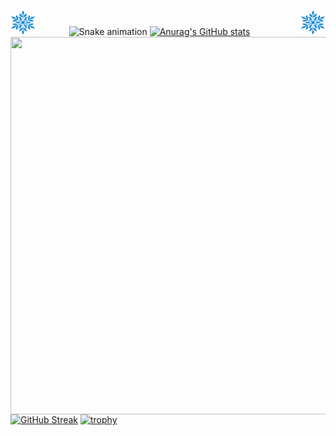 <a href='https://archiveprogram.github.com/'><img src='https://raw.githubusercontent.com/acervenky/animated-github-badges/master/assets/acbadge.gif' width='40' height='40'></a> 
<a href='https://archiveprogram.github.com/'><img align="right" src='https://raw.githubusercontent.com/acervenky/animated-github-badges/master/assets/acbadge.gif' width='40' height='40'></a> 
<a href='https://archiveprogram.github.com/'><img align="right" src='https://free-png.ru/wp-content/uploads/2021/10/free-png.ru-95.png' width='1600' height='604'></a> 
![Snake animation](https://github.com/Usik177/Usik177/blob/output/github-contribution-grid-snake.svg)
[![Anurag's GitHub stats](https://github-readme-stats.vercel.app/api?username=Usik177)](https://github.com/Usik177/github-readme-stats)
[![GitHub Streak](https://github-readme-streak-stats.herokuapp.com/?user=Usik177)](https://git.io/streak-stats)
[![trophy](https://github-profile-trophy.vercel.app/?username=Usik177)](https://github.com/ryo-ma/github-profile-trophy)
